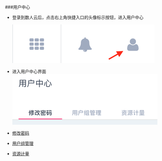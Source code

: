 ###用户中心

  * 登录到数人云后，点击右上角快捷入口的头像标示按钮，进入用户中心
   
    ![用户中心入口](adduser.png)
  * 进入用户中心界面
    ![用户中心界面](add_user_view.png)
 
  * [修改密码](password.md)
  
  * [用户组管理](user_group_manage.md)
  
  * [资源计量](source_count.md)
  

  
